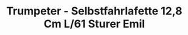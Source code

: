 ---
layout: product
title: "Trumpeter - Selbstfahrlafette 12,8 Cm L/61 Sturer Emil"
price: "TBA" 
desc: "N/A"
img_path: "/assets/img/TRU00350.jpg"
brand: "N/A"
available: false
special_offer: false
new: false
soon: false
cat: "010000"
subcat: "013400"
subsubcat: "0N/A"
sifra: "TRU00350"
---